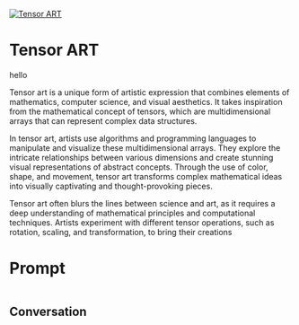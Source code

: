 
[![Tensor ART](https://flow-user-images.s3.us-west-1.amazonaws.com/prompt/QMTr11db2qsLv6CI6Wlux/1694850589277)]()
# Tensor ART 
hello



Tensor art is a unique form of artistic expression that combines elements of mathematics, computer science, and visual aesthetics. It takes inspiration from the mathematical concept of tensors, which are multidimensional arrays that can represent complex data structures.



In tensor art, artists use algorithms and programming languages to manipulate and visualize these multidimensional arrays. They explore the intricate relationships between various dimensions and create stunning visual representations of abstract concepts. Through the use of color, shape, and movement, tensor art transforms complex mathematical ideas into visually captivating and thought-provoking pieces.



Tensor art often blurs the lines between science and art, as it requires a deep understanding of mathematical principles and computational techniques. Artists experiment with different tensor operations, such as rotation, scaling, and transformation, to bring their creations

# Prompt

```

```

## Conversation




